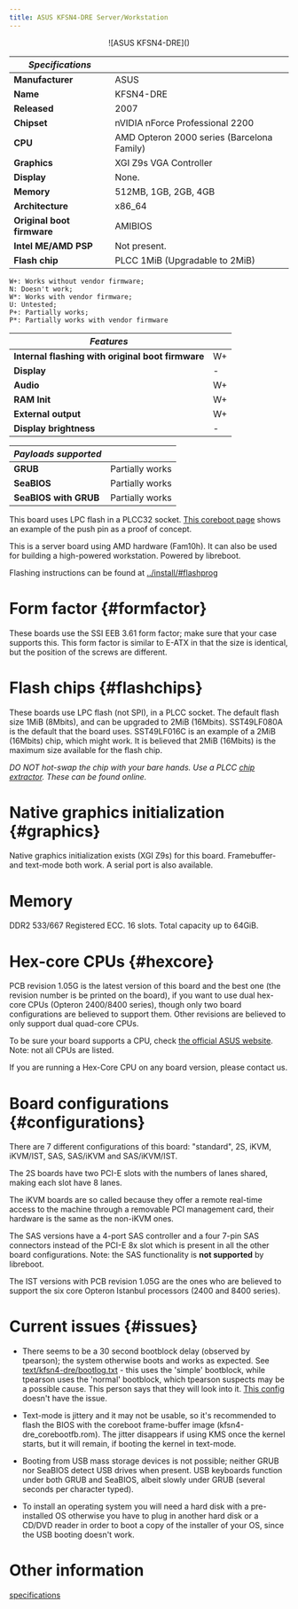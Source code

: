 ```yaml
---
title: ASUS KFSN4-DRE Server/Workstation
---
```


<div class="specs">
<center>
![ASUS KFSN4-DRE]()
</center>

| ***Specifications***       |                                                |
|----------------------------|------------------------------------------------|
| **Manufacturer**           | ASUS                                           |
| **Name**                   | KFSN4-DRE                                      |
| **Released**               | 2007                                           |
| **Chipset**                | nVIDIA nForce Professional 2200                |
| **CPU**                    | AMD Opteron 2000 series (Barcelona Family)     |
| **Graphics**               | XGI Z9s VGA Controller                         |
| **Display**                | None.                                          |
| **Memory**                 | 512MB, 1GB, 2GB, 4GB                           |
| **Architecture**           | x86_64                                         |
| **Original boot firmware** | AMIBIOS                                        |
| **Intel ME/AMD PSP**       | Not present.                                   |
| **Flash chip**             | PLCC 1MiB (Upgradable to 2MiB)                 |

```
W+: Works without vendor firmware; 
N: Doesn't work; 
W*: Works with vendor firmware; 
U: Untested; 
P+: Partially works; 
P*: Partially works with vendor firmware
```

| ***Features*** |                                       |
|----------------|---------------------------------------|
| **Internal flashing with original boot firmware** | W+ |
| **Display**                                       | -  | 
| **Audio**                                         | W+ |
| **RAM Init**                                      | W+ |
| **External output**                               | W+ |
| **Display brightness**                            | -  |

| ***Payloads supported***  |                 |
|---------------------------|-----------------|
| **GRUB**              | Partially works |
| **SeaBIOS**               | Partially works |
| **SeaBIOS with GRUB** | Partially works |
</div>

This board uses LPC flash in a PLCC32 socket.
[This coreboot page](http://www.coreboot.org/Developer_Manual/Tools#Chip_removal_tools)
shows an example of the push pin as a proof of concept.


This is a server board using AMD hardware (Fam10h). It can also be used
for building a high-powered workstation. Powered by libreboot.

Flashing instructions can be found at
[../install/\#flashprog](../install/)

Form factor {#formfactor}
===========

These boards use the SSI EEB 3.61 form factor; make sure that your case
supports this. This form factor is similar to E-ATX in that the size is
identical, but the position of the screws are different.

Flash chips {#flashchips}
===========

These boards use LPC flash (not SPI), in a PLCC socket. The default
flash size 1MiB (8Mbits), and can be upgraded to 2MiB (16Mbits).
SST49LF080A is the default that the board uses. SST49LF016C is an
example of a 2MiB (16Mbits) chip, which might work. It is believed that
2MiB (16Mbits) is the maximum size available for the flash chip.

*DO NOT hot-swap the chip with your bare hands. Use a PLCC [chip
extractor](http://www.coreboot.org/Developer_Manual/Tools#Chip_removal_tools). These can be found online.*

Native graphics initialization {#graphics}
==============================

Native graphics initialization exists (XGI Z9s) for this board.
Framebuffer- and text-mode both work. A serial port is also available.

Memory
======

DDR2 533/667 Registered ECC. 16 slots. Total capacity up to 64GiB.

Hex-core CPUs {#hexcore}
=============

PCB revision 1.05G is the latest version of this board and the best one
(the revision number is be printed on the board), if you want to use
dual hex-core CPUs (Opteron 2400/8400 series), though only two board
configurations are believed to support them. Other revisions are
believed to only support dual quad-core CPUs.

To be sure your board supports a CPU, check [the official ASUS
website](https://www.asus.com/support/cpu_support). Note: not all CPUs are
listed.

If you are running a Hex-Core CPU on any board version, please contact us.

Board configurations {#configurations}
==============
There are 7 different configurations of this board: "standard", 2S, iKVM,
iKVM/IST, SAS, SAS/iKVM and SAS/iKVM/IST.

The 2S boards have two PCI-E slots with the numbers of lanes shared,
making each slot have 8 lanes.

The iKVM boards are so called because they offer a remote real-time access
to the machine through a removable PCI management card, their hardware is
the same as the non-iKVM ones.

The SAS versions have a 4-port SAS controller and a four 7-pin SAS connectors
instead of the PCI-E 8x slot which is present in all the other board configurations.
Note: the SAS functionality is **not supported** by libreboot.

The IST versions with PCB revision 1.05G are the ones who are believed to
support the six core Opteron Istanbul processors (2400 and 8400 series).

Current issues {#issues}
==============

-   There seems to be a 30 second bootblock delay (observed by
    tpearson); the system otherwise boots and works as expected. See
    [text/kfsn4-dre/bootlog.txt](text/kfsn4-dre/bootlog.txt) - this uses
    the 'simple' bootblock, while tpearson uses the 'normal'
    bootblock, which tpearson suspects may be a possible cause. This
    person says that they will look into it. [This
    config](http://review.coreboot.org/gitweb?p=board-status.git;a=blob;f=asus/kfsn4-dre/4.0-10101-g039edeb/2015-06-27T03:59:16Z/config.txt;h=4742905c185a93fbda8eb14322dd82c70641aef0;hb=055f5df4e000a97453dfad6c91c2d06ea22b8545)
    doesn't have the issue.

-   Text-mode is jittery and it may not be usable, so it's recommended
    to flash the BIOS with the coreboot frame-buffer image (kfsn4-dre_corebootfb.rom).
    The jitter disappears if using KMS once the kernel starts, but it will 
    remain, if booting the kernel in text-mode.

-   Booting from USB mass storage devices is not possible; neither GRUB
    nor SeaBIOS detect USB drives when present. USB keyboards function
    under both GRUB and SeaBIOS, albeit slowly under GRUB (several seconds per
    character typed).

-   To install an operating system you will need a hard disk
    with a pre-installed OS otherwise you have to plug in another hard disk or
    a CD/DVD reader in order to boot a copy of the installer of your OS, since
    the USB booting doesn't work.

Other information
=================

[specifications](https://web.archive.org/web/20181212180051/http://ftp.tekwind.co.jp/pub/asustw/mb/Socket%20F/KFSN4-DRE/Manual/e3335_kfsn4-dre.pdf)

